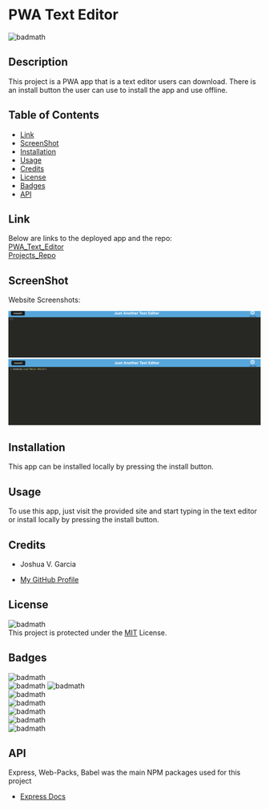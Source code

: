 # PWA Text Editor

![badmath](https://img.shields.io/badge/License-MIT-yellow)<br>

## Description

This project is a PWA app that is a text editor users can download. There is an install button the user can use to install the app and use offline.

## Table of Contents

- [Link](#link)
- [ScreenShot](#screenshot)
- [Installation](#installation)
- [Usage](#usage)
- [Credits](#credits)
- [License](#license)
- [Badges](#badges)
- [API](#api)

## Link

Below are links to the deployed app and the repo:<br>
[PWA_Text_Editor](https://pwa-txt-edit0r-d8f3fd166bdc.herokuapp.com/)<br>
[Projects_Repo](https://github.com/garciajv86/PWA_Text_Editor)

## ScreenShot
Website Screenshots:
<br>

![PWA_Text_Editor_Screenshot](./Assets/PWA_Screenshot.png)
![PWA_Text_Editor_Screenshot](./Assets//PWA_Screenshot2.png)

## Installation

This app can be installed locally by pressing the install button.

## Usage

To use this app, just visit the provided site and start typing in the text editor or install locally by pressing the install button.

## Credits

- Joshua V. Garcia

- [My GitHub Profile](https://github.com/garciajv86)

## License

![badmath](https://img.shields.io/badge/License-MIT-yellow)<br>
This project is protected under the [MIT](https://choosealicense.com/licenses/mit/) License.

## Badges

![badmath](https://img.shields.io/badge/-JAVASCRIPT-blue)<br>
![badmath](https://img.shields.io/badge/-Node.JS-brightgreen)
![badmath](https://img.shields.io/badge/-NPM-success)<br>
![badmath](https://img.shields.io/badge/-Express-success)<br>
![badmath](https://img.shields.io/badge/-CodeMirrorThemes-success)<br>
![badmath](https://img.shields.io/badge/-IDB-success)<br>
![badmath](https://img.shields.io/badge/-WebPack-success)<br>
![badmath](https://img.shields.io/badge/-Babel-success)<br>

## API

Express, Web-Packs, Babel was the main NPM packages used for this project

- [Express Docs](https://expressjs.com/en/4x/api.html)

